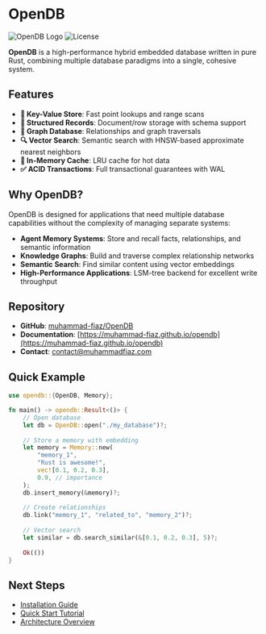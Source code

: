 # OpenDB

![OpenDB Logo](https://img.shields.io/badge/OpenDB-Hybrid%20Database-blue)
![License](https://img.shields.io/badge/license-MIT%20OR%20Apache--2.0-green)

**OpenDB** is a high-performance hybrid embedded database written in pure Rust, combining multiple database paradigms into a single, cohesive system.

## Features

- **🔑 Key-Value Store**: Fast point lookups and range scans
- **📄 Structured Records**: Document/row storage with schema support
- **🔗 Graph Database**: Relationships and graph traversals
- **🔍 Vector Search**: Semantic search with HNSW-based approximate nearest neighbors
- **💾 In-Memory Cache**: LRU cache for hot data
- **✅ ACID Transactions**: Full transactional guarantees with WAL

## Why OpenDB?

OpenDB is designed for applications that need multiple database capabilities without the complexity of managing separate systems:

- **Agent Memory Systems**: Store and recall facts, relationships, and semantic information
- **Knowledge Graphs**: Build and traverse complex relationship networks
- **Semantic Search**: Find similar content using vector embeddings
- **High-Performance Applications**: LSM-tree backend for excellent write throughput

## Repository

- **GitHub**: [muhammad-fiaz/OpenDB](https://github.com/muhammad-fiaz/OpenDB)
- **Documentation**: [https://muhammad-fiaz.github.io/opendb](https://muhammad-fiaz.github.io/opendb)
- **Contact**: <contact@muhammadfiaz.com>

## Quick Example

```rust
use opendb::{OpenDB, Memory};

fn main() -> opendb::Result<()> {
    // Open database
    let db = OpenDB::open("./my_database")?;
    
    // Store a memory with embedding
    let memory = Memory::new(
        "memory_1",
        "Rust is awesome!",
        vec![0.1, 0.2, 0.3],
        0.9, // importance
    );
    db.insert_memory(&memory)?;
    
    // Create relationships
    db.link("memory_1", "related_to", "memory_2")?;
    
    // Vector search
    let similar = db.search_similar(&[0.1, 0.2, 0.3], 5)?;
    
    Ok(())
}
```

## Next Steps

- [Installation Guide](installation.md)
- [Quick Start Tutorial](quickstart.md)
- [Architecture Overview](architecture/overview.md)
